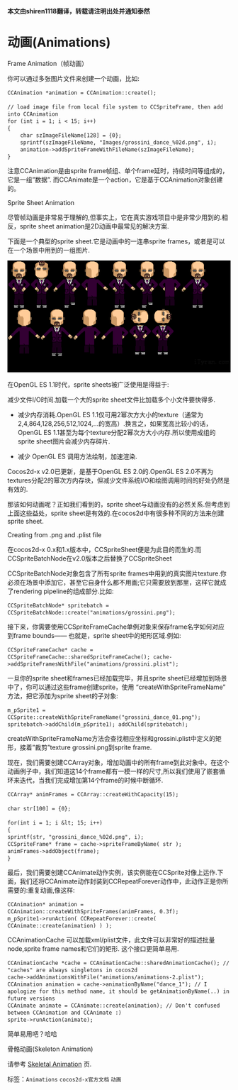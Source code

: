 **本文由shiren1118翻译，转载请注明出处并通知泰然**

# 动画(Animations) #

Frame Animation（帧动画）



你可以通过多张图片文件来创建一个动画，比如:

	CCAnimation *animation = CCAnimation::create();
	
	// load image file from local file system to CCSpriteFrame, then add into CCAnimation
	for (int i = 1; i < 15; i++)
	{
		char szImageFileName[128] = {0};
		sprintf(szImageFileName, "Images/grossini_dance_%02d.png", i);
		animation->addSpriteFrameWithFileName(szImageFileName);  
	}






注意CCAnimation是由sprite frame帧组、单个frame延时，持续时间等组成的，它是一组”数据”. 而CCAnimate是一个action，它是基于CCAnimation对象创建的。

Sprite Sheet Animation

 



尽管帧动画是非常易于理解的,但事实上，它在真实游戏项目中是非常少用到的.相反，sprite sheet animation是2D动画中最常见的解决方案.



下面是一个典型的sprite sheet.它是动画中的一连串sprite frames，或者是可以在一个场景中用到的一组图片. 

![](./res/045152Y9t.png)



在OpenGL ES 1.1时代，sprite sheets被广泛使用是得益于:

减少文件I/O时间.加载一个大的sprite sheet文件比加载多个小文件要快得多.

 
- 减少内存消耗.OpenGL ES 1.1仅可用2幂次方大小的texture（通常为 2,4,864,128,256,512,1024,…的宽高）.换言之，如果宽高比较小的话，OpenGL ES 1.1甚至为每个texture分配2幂次方大小内存.所以使用成组的 sprite sheet图片会减少内存碎片.

- 减少 OpenGL ES 调用方法绘制，加速渲染.

 


Cocos2d-x v2.0已更新，是基于OpenGL ES 2.0的.OpenGL ES 2.0不再为textures分配2的幂次方内存块，但减少文件系统I/O和绘图调用时间的好处仍然是有效的.



那该如何动画呢？正如我们看到的，sprite sheet与动画没有的必然关系.但考虑到上面这些益处，sprite sheet是有效的.在cocos2d中有很多种不同的方法来创建sprite sheet.

Creating from .png and .plist file

 



在cocos2d-x 0.x和1.x版本中，CCSpriteSheet便是为此目的而生的.而CCSpriteBatchNode在v2.0版本之后替换了CCSpriteSheet



CCSpriteBatchNode对象包含了所有sprite frames中用到的真实图片texture.你必须在场景中添加它，甚至它自身什么都不用画;它只需要放到那里，这样它就成了rendering pipeline的组成部分.比如:


	CCSpriteBatchNode* spritebatch = CCSpriteBatchNode::create("animations/grossini.png");


接下来，你需要使用CCSpriteFrameCache单例对象来保存frame名字如何对应到frame bounds——
也就是，sprite sheet中的矩形区域.例如:

	CCSpriteFrameCache* cache = CCSpriteFrameCache::sharedSpriteFrameCache(); cache->addSpriteFramesWithFile("animations/grossini.plist");




一旦你的sprite sheet和frames已经加载完毕，并且sprite sheet已经增加到场景中了，你可以通过这些frame创建sprite，使用 “createWithSpriteFrameName” 方法，把它添加为sprite sheet的子对象:

	m_pSprite1 = CCSprite::createWithSpriteFrameName("grossini_dance_01.png"); spritebatch->addChild(m_pSprite1); addChild(spritebatch);




createWithSpriteFrameName方法会查找相应坐标和grossini.plist中定义的矩形，接着”裁剪”texture grossini.png到sprite frame.



现在，我们需要创建CCArray对象，增加动画中的所有frame到此对象中。在这个动画例子中，我们知道这14个frame都有一模一样的尺寸,所以我们使用了嵌套循环来迭代，当我们完成增加第14个frame的时候中断循环.

	CCArray* animFrames = CCArray::createWithCapacity(15);
	 
	char str[100] = {0};
	
	for(int i = 1; i &lt; 15; i++)
	{
	sprintf(str, "grossini_dance_%02d.png", i);
	CCSpriteFrame* frame = cache->spriteFrameByName( str );
	animFrames->addObject(frame);
	}


最后，我们需要创建CCAnimate动作实例，该实例能在CCSprite对像上运作.下面，我们还将CCAnimate动作封装到CCRepeatForever动作中，此动作正是你所需要的:重复动画,像这样:

	CCAnimation* animation = CCAnimation::createWithSpriteFrames(animFrames, 0.3f);
	m_pSprite1->runAction( CCRepeatForever::create( CCAnimate::create(animation) ) );


CCAnimationCache 可以加载xml/plist文件，此文件可以非常好的描述批量node,sprite frame names和它们的矩形. 这个接口更简单易用.

	CCAnimationCache *cache = CCAnimationCache::sharedAnimationCache(); // "caches" are always singletons in cocos2d
	cache->addAnimationsWithFile("animations/animations-2.plist");
	CCAnimation animation = cache->animationByName("dance_1"); // I apologize for this method name, it should be getAnimationByName(..) in future versions
	CCAnimate animate = CCAnimate::create(animation); // Don't confused between CCAnimation and CCAnimate :)
	sprite->runAction(animate);




简单易用吧？哈哈

骨骼动画(Skeleton Animation)

请参考 [Skeletal Animation](http://www.cocos2d-x.org/wiki/Skeletal_Animation) 页.




标签：`Animations` `cocos2d-x官方文档` `动画` 